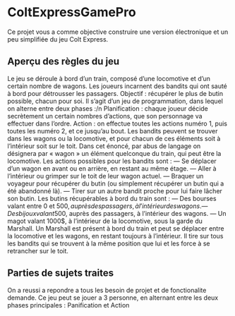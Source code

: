 # ColtExpressGamePro

Ce projet vous a comme objective  construire une version électronique et un peu simplifiée du jeu Colt Express.


## Aperçu des règles du jeu

Le jeu se déroule à bord d’un train, composé d’une locomotive et d’un certain nombre de wagons. Les
joueurs incarnent des bandits qui ont sauté à bord pour détrousser les passagers. Objectif : récupérer le
plus de butin possible, chacun pour soi. Il s’agit d’un jeu de programmation, dans lequel on alterne entre
deux phases :/n
Planification : chaque joueur décide secrètement un certain nombres d’actions, que son personnage
va effectuer dans l’ordre.
Action : on effectue toutes les actions numéro 1, puis toutes les numéro 2, et ce jusqu’au bout.
Les bandits peuvent se trouver dans les wagons ou la locomotive, et pour chacun de ces éléments soit à
l’intérieur soit sur le toit. Dans cet énoncé, par abus de langage on désignera par « wagon » un élément
quelconque du train, qui peut être la locomotive. Les actions possibles pour les bandits sont :
— Se déplacer d’un wagon en avant ou en arrière, en restant au même étage.
— Aller à l’intérieur ou grimper sur le toit de leur wagon actuel.
— Braquer un voyageur pour récupérer du butin (ou simplement récupérer un butin qui a été
abandonné là).
— Tirer sur un autre bandit proche pour lui faire lâcher son butin.
Les butins récupérables à bord du train sont :
— Des bourses valant entre 0 et 500$, auprès des passagers, à l’intérieur des wagons.
— Des bijoux valant 500$, auprès des passagers, à l’intérieur des wagons.
— Un magot valant 1000$, à l’intérieur de la locomotive, sous la garde du Marshall.
Un Marshall est présent à bord du train et peut se déplacer entre la locomotive et les wagons, en restant
toujours à l’intérieur. Il tire sur tous les bandits qui se trouvent à la même position que lui et les force à
se retrancher sur le toit.

## Parties de sujets traites

On a reussi a repondre a tous les besoin de projet et de fonctionalite demande.
Ce jeu peut se jouer a 3 personne, en alternant entre les deux phases principales : Panification et Action